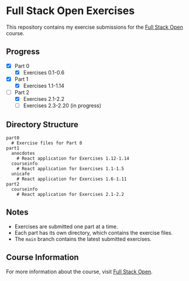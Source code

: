 # Full Stack Open Exercises

This repository contains my exercise submissions for the [Full Stack Open](https://fullstackopen.com/en/) course.

## Progress

- [x] Part 0
  - [x] Exercises 0.1-0.6
- [x] Part 1
  - [x] Exercises 1.1-1.14
- [ ] Part 2
  - [x] Exercises 2.1-2.2
  - [ ] Exercises 2.3-2.20 (in progress)

## Directory Structure

```
part0
  # Exercise files for Part 0
part1
  anecdotes
    # React application for Exercises 1.12-1.14
  courseinfo
    # React application for Exercises 1.1-1.5
  unicafe
    # React application for Exercises 1.6-1.11
part2
  courseinfo
    # React application for Exercises 2.1-2.2
```

## Notes

- Exercises are submitted one part at a time.
- Each part has its own directory, which contains the exercise files.
- The `main` branch contains the latest submitted exercises.

## Course Information

For more information about the course, visit [Full Stack Open](https://fullstackopen.com/en/).